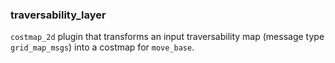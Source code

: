 ### traversability_layer
`costmap_2d` plugin that transforms an input traversability map (message type `grid_map_msgs`) into a costmap for `move_base`.
